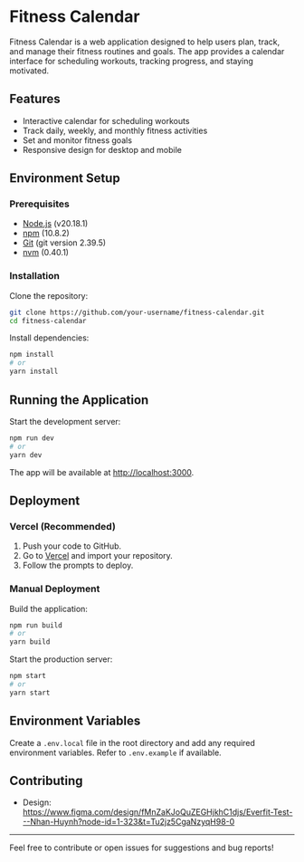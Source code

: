 # Fitness Calendar

Fitness Calendar is a web application designed to help users plan, track, and manage their fitness routines and goals. The app provides a calendar interface for scheduling workouts, tracking progress, and staying motivated.

## Features

- Interactive calendar for scheduling workouts
- Track daily, weekly, and monthly fitness activities
- Set and monitor fitness goals
- Responsive design for desktop and mobile

## Environment Setup

### Prerequisites

- [Node.js](https://nodejs.org/) (v20.18.1)
- [npm](https://www.npmjs.com/) (10.8.2)
- [Git](https://git-scm.com/) (git version 2.39.5)
- [nvm](https://github.com/nvm-sh/nvm) (0.40.1)

### Installation

Clone the repository:

```bash
git clone https://github.com/your-username/fitness-calendar.git
cd fitness-calendar
```

Install dependencies:

```bash
npm install
# or
yarn install
```

## Running the Application

Start the development server:

```bash
npm run dev
# or
yarn dev
```

The app will be available at [http://localhost:3000](http://localhost:3000).

## Deployment

### Vercel (Recommended)

1. Push your code to GitHub.
2. Go to [Vercel](https://vercel.com/) and import your repository.
3. Follow the prompts to deploy.

### Manual Deployment

Build the application:

```bash
npm run build
# or
yarn build
```

Start the production server:

```bash
npm start
# or
yarn start
```

## Environment Variables

Create a `.env.local` file in the root directory and add any required environment variables. Refer to `.env.example` if available.

## Contributing
* Design: https://www.figma.com/design/fMnZaKJoQuZEGHjkhC1djs/Everfit-Test---Nhan-Huynh?node-id=1-323&t=Tu2jz5CgaNzyqH98-0
---

Feel free to contribute or open issues for suggestions and bug reports!